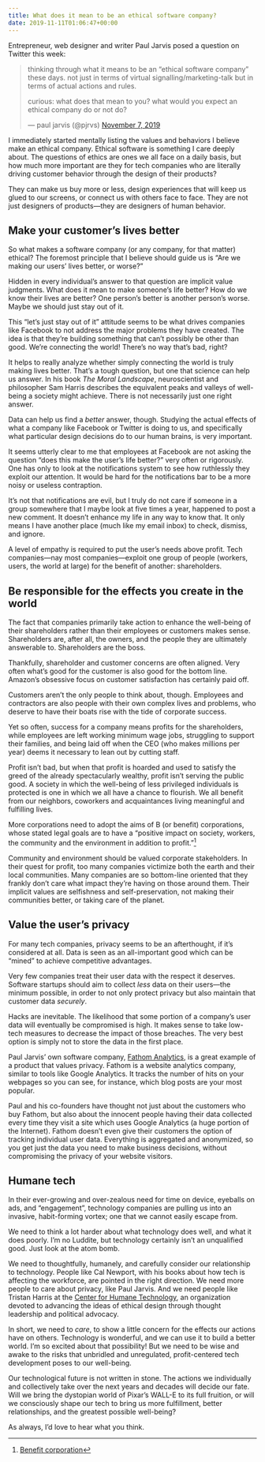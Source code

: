 ```yaml
---
title: What does it mean to be an ethical software company?
date: 2019-11-11T01:06:47+00:00
---
```

Entrepreneur, web designer and writer Paul Jarvis posed a question on Twitter this week:

<blockquote>
  <p dir="ltr" lang="en">
    thinking through what it means to be an &#8220;ethical software company&#8221; these days. not just in terms of virtual signalling/marketing-talk but in terms of actual actions and rules.
  </p>
  
  <p>
    curious: what does that mean to you? what would you expect an ethical company do or not do?
  </p>
  
  <p>
    — paul jarvis (@pjrvs) <a href="https://twitter.com/pjrvs/status/1192481621540098048?ref_src=twsrc%5Etfw">November 7, 2019</a>
  </p>
</blockquote>



I immediately started mentally listing the values and behaviors I believe make an ethical company. Ethical software is something I care deeply about. The questions of ethics are ones we all face on a daily basis, but how much more important are they for tech companies who are literally driving customer behavior through the design of their products?

They can make us buy more or less, design experiences that will keep us glued to our screens, or connect us with others face to face. They are not just designers of products—they are designers of human behavior.

## Make your customer’s lives better

So what makes a software company (or any company, for that matter) ethical? The foremost principle that I believe should guide us is “Are we making our users’ lives better, or worse?”

Hidden in every individual’s answer to that question are implicit value judgments. What does it mean to make someone’s life better? How do we know their lives are better? One person’s better is another person’s worse. Maybe we should just stay out of it.

This “let’s just stay out of it” attitude seems to be what drives companies like Facebook to not address the major problems they have created. The idea is that they’re building something that can’t possibly be other than good. We’re connecting the world! There’s no way that’s bad, right?

It helps to really analyze whether simply connecting the world is truly making lives better. That’s a tough question, but one that science can help us answer. In his book _The Moral Landscape_, neuroscientist and philosopher Sam Harris describes the equivalent peaks and valleys of well-being a society might achieve. There is not necessarily just one right answer.

Data can help us find a _better_ answer, though. Studying the actual effects of what a company like Facebook or Twitter is doing to us, and specifically what particular design decisions do to our human brains, is very important.

It seems utterly clear to me that employees at Facebook are not asking the question “does this make the user’s life better?” very often or rigorously. One has only to look at the notifications system to see how ruthlessly they exploit our attention. It would be hard for the notifications bar to be a more noisy or useless contraption.

It’s not that notifications are evil, but I truly do not care if someone in a group somewhere that I maybe look at five times a year, happened to post a new comment. It doesn’t enhance my life in any way to know that. It only means I have another place (much like my email inbox) to check, dismiss, and ignore.

A level of empathy is required to put the user’s needs above profit. Tech companies—nay most companies—exploit one group of people (workers, users, the world at large) for the benefit of another: shareholders.

## Be responsible for the effects you create in the world

The fact that companies primarily take action to enhance the well-being of their shareholders rather than their employees or customers makes sense. Shareholders are, after all, the owners, and the people they are ultimately answerable to. Shareholders are the boss.

Thankfully, shareholder and customer concerns are often aligned. Very often what’s good for the customer is also good for the bottom line. Amazon’s obsessive focus on customer satisfaction has certainly paid off.

Customers aren’t the only people to think about, though. Employees and contractors are also people with their own complex lives and problems, who deserve to have their boats rise with the tide of corporate success.

Yet so often, success for a company means profits for the shareholders, while employees are left working minimum wage jobs, struggling to support their families, and being laid off when the CEO (who makes millions per year) deems it necessary to lean out by cutting staff.

Profit isn’t bad, but when that profit is hoarded and used to satisfy the greed of the already spectacularly wealthy, profit isn’t serving the public good. A society in which the well-being of less privileged individuals is protected is one in which we all have a chance to flourish. We all benefit from our neighbors, coworkers and acquaintances living meaningful and fulfilling lives.

More corporations need to adopt the aims of B (or benefit) corporations, whose stated legal goals are to have a “positive impact on society, workers, the community and the environment in addition to profit.”[^1]

Community and environment should be valued corporate stakeholders. In their quest for profit, too many companies victimize both the earth and their local communities. Many companies are so bottom-line oriented that they frankly don’t care what impact they’re having on those around them. Their implicit values are selfishness and self-preservation, not making their communities better, or taking care of the planet.

## Value the user’s privacy

For many tech companies, privacy seems to be an afterthought, if it’s considered at all. Data is seen as an all-important good which can be “mined” to achieve competitive advantages.

Very few companies treat their user data with the respect it deserves. Software startups should aim to collect _less_ data on their users—the minimum possible, in order to not only protect privacy but also maintain that customer data _securely_.

Hacks are inevitable. The likelihood that some portion of a company’s user data will eventually be compromised is high. It makes sense to take low-tech measures to decrease the impact of those breaches. The very best option is simply not to store the data in the first place.

Paul Jarvis’ own software company, [Fathom Analytics][1], is a great example of a product that values privacy. Fathom is a website analytics company, similar to tools like Google Analytics. It tracks the number of hits on your webpages so you can see, for instance, which blog posts are your most popular.

Paul and his co-founders have thought not just about the customers who buy Fathom, but also about the innocent people having their data collected every time they visit a site which uses Google Analytics (a huge portion of the Internet). Fathom doesn’t even give their customers the option of tracking individual user data. Everything is aggregated and anonymized, so you get just the data you need to make business decisions, without compromising the privacy of your website visitors.

## Humane tech

In their ever-growing and over-zealous need for time on device, eyeballs on ads, and “engagement”, technology companies are pulling us into an invasive, habit-forming vortex; one that we cannot easily escape from.

We need to think a lot harder about what technology does well, and what it does poorly. I’m no Luddite, but technology certainly isn’t an unqualified good. Just look at the atom bomb.

We need to thoughtfully, humanely, and carefully consider our relationship to technology. People like Cal Newport, with his books about how tech is affecting the workforce, are pointed in the right direction. We need more people to care about privacy, like Paul Jarvis. And we need people like Tristan Harris at the [Center for Humane Technology][2], an organization devoted to advancing the ideas of ethical design through thought leadership and political advocacy.

In short, we need to _care_, to show a little concern for the effects our actions have on others. Technology is wonderful, and we can use it to build a better world. I’m so excited about that possibility! But we need to be wise and awake to the risks that unbridled and unregulated, profit-centered tech development poses to our well-being.

Our technological future is not written in stone. The actions we individually and collectively take over the next years and decades will decide our fate. Will we bring the dystopian world of Pixar’s WALL-E to its full fruition, or will we consciously shape our tech to bring us more fulfillment, better relationships, and the greatest possible well-being?

As always, I’d love to hear what you think.

[^1]:	[Benefit corporation](https://en.wikipedia.org/wiki/Benefit_corporation)

 [1]: https://usefathom.com/
 [2]: https://humanetech.com/